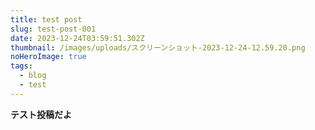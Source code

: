 ```yaml
---
title: test post
slug: test-post-001
date: 2023-12-24T03:59:51.302Z
thumbnail: /images/uploads/スクリーンショット-2023-12-24-12.59.20.png
noHeroImage: true
tags:
  - blog
  - test
---
```

**テスト投稿だよ**